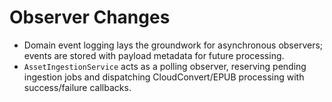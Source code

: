 # Observer Changes

- Domain event logging lays the groundwork for asynchronous observers; events are stored with payload metadata for future processing.
- `AssetIngestionService` acts as a polling observer, reserving pending ingestion jobs and dispatching CloudConvert/EPUB processing with success/failure callbacks.
